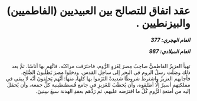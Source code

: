 <h1 dir="rtl">عقد اتفاق للتصالح بين العبيديين (الفاطميين) والبيزنطيين .</h1>

<h5 dir="rtl">العام الهجري:  377

العام الميلادي: 987

</h5>

<p dir="rtl">تهيأ العزيزُ الفاطميُّ صاحِبُ مِصرَ لِغَزوِ الرُّوم، فاحتَرَقت مراكبُه، فاتَّهَم بها أناسًا. ثمَّ بعد ذلك وصَلَت رسلُ الروم في البحر إلى ساحِلِ القدس، ودخلوا مصرَ يَطلُبونَ الصُّلح، فأجابهم العزيزُ واشترط شروطًا شديدةً التَزَموا بها كلها، منها: أنَّهم يَحلِفونَ أنَّه لا يبقى في مملكتِهم أسيرٌ إلَّا أطلقوه، وأن يُخطَبَ للعَزيزِ في جامع قُسطنطينية كلَّ جمعة، وأن يُحمَلَ إليه من أمتعةِ الرُّومِ كُلَّ ما افترَضه عليهم، ثم رَدَّهم بعقدِ الهدنة سبعَ سِنينَ.</p></br>
